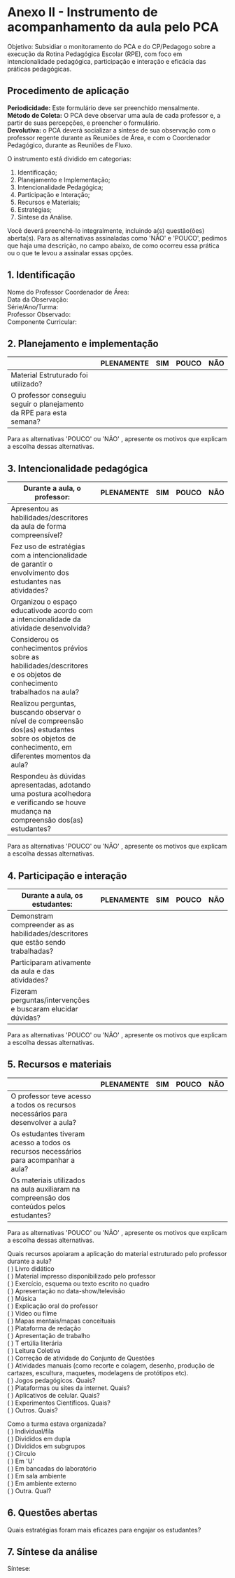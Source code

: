 # Anexo II - Instrumento de acompanhamento da aula pelo PCA

Objetivo: Subsidiar o monitoramento do PCA e do CP/Pedagogo sobre a execução da Rotina Pedagógica Escolar (RPE), com foco em intencionalidade pedagógica, participação e interação e eficácia das práticas pedagógicas.

## Procedimento de aplicação

**Periodicidade:** Este formulário deve ser preenchido mensalmente.  
**Método de Coleta:** O PCA deve observar uma aula de cada professor e, a partir de suas percepções, e preencher o formulário.  
**Devolutiva:** o PCA deverá socializar a síntese de sua observação com o professor regente durante as Reuniões de Área, e com o Coordenador Pedagógico, durante as Reuniões de Fluxo.

O instrumento está dividido em categorias:
1. Identificação;
2. Planejamento e Implementação;
3. Intencionalidade Pedagógica;
4. Participação e Interação;
5. Recursos e Materiais;
6. Estratégias;
7. Síntese da Análise.

Você deverá preenchê-lo integralmente, incluindo a(s) questão(ões) aberta(s). Para as alternativas assinaladas como 'NÃO' e 'POUCO', pedimos que haja uma descrição, no campo abaixo, de como ocorreu essa prática ou o que te levou a assinalar essas opções.

## 1. Identificação

Nome do Professor Coordenador de Área:  
Data da Observação:  
Série/Ano/Turma:  
Professor Observado:  
Componente Curricular:

## 2. Planejamento e implementação

| | PLENAMENTE | SIM    | POUCO   | NÃO    |
|-|-|-|-|-|
| Material Estruturado foi utilizado? | | | | |
| O professor conseguiu seguir o planejamento da RPE para esta semana? | | | | |

Para as alternativas 'POUCO' ou 'NÃO' , apresente os motivos que explicam a escolha dessas alternativas.

## 3. Intencionalidade pedagógica

| Durante a aula, o professor: | PLENAMENTE | SIM | POUCO | NÃO |
|-|-|-|-|-|
| Apresentou as habilidades/descritores da aula de forma compreensível? | | | | |
| Fez uso de estratégias com a intencionalidade de garantir o envolvimento dos estudantes nas atividades? | | | | |
| Organizou o espaço educativode acordo com a intencionalidade da atividade desenvolvida? | | | | |
| Considerou os conhecimentos prévios sobre as habilidades/descritores e os objetos de conhecimento trabalhados na aula? | | | | |
| Realizou perguntas, buscando observar o nível de compreensão dos(as) estudantes sobre os objetos de conhecimento, em diferentes momentos da aula? | | | | |
| Respondeu às dúvidas apresentadas, adotando uma postura acolhedora e verificando se houve mudança na compreensão dos(as) estudantes? | | | | |

Para as alternativas 'POUCO' ou 'NÃO' , apresente os motivos que explicam a escolha dessas alternativas.

## 4. Participação e interação

| Durante a aula, os estudantes: | PLENAMENTE | SIM | POUCO | NÃO |
|-|-|-|-|-|
| Demonstram compreender as as habilidades/descritores que estão sendo trabalhadas? | | | | |
| Participaram ativamente da aula e das atividades? | | | | |
| Fizeram perguntas/intervenções e buscaram elucidar dúvidas? | | | | |

Para as alternativas 'POUCO' ou 'NÃO' , apresente os motivos que explicam a escolha dessas alternativas.

## 5. Recursos e materiais

| | PLENAMENTE | SIM | POUCO | NÃO |
|-|-|-|-|-|
| O professor teve acesso a todos os recursos necessários para desenvolver a aula? | | | | |
| Os estudantes tiveram acesso a todos os recursos necessários para acompanhar a aula? | | | | |
| Os materiais utilizados na aula auxiliaram na compreensão dos conteúdos pelos estudantes? | | | | |

Para as alternativas 'POUCO' ou 'NÃO' , apresente os motivos que explicam a escolha dessas alternativas.


Quais recursos apoiaram a aplicação do material estruturado pelo professor durante a aula?  
( ) Livro didático  
( ) Material impresso disponibilizado pelo professor  
( ) Exercício, esquema ou texto escrito no quadro  
( ) Apresentação no data-show/televisão  
( ) Música  
( ) Explicação oral do professor  
( ) Vídeo ou filme  
( ) Mapas mentais/mapas conceituais  
( ) Plataforma de redação  
( ) Apresentação de trabalho  
( ) T ertúlia literária  
( ) Leitura Coletiva  
( ) Correção de atividade do Conjunto de Questões  
( ) Atividades manuais (como recorte e colagem, desenho, produção de cartazes, escultura, maquetes, modelagens de protótipos etc).  
( ) Jogos pedagógicos. Quais?  
( ) Plataformas ou sites da internet. Quais?  
( ) Aplicativos de celular. Quais?  
( ) Experimentos Científicos. Quais?   
( ) Outros. Quais?  

Como a turma estava organizada?  
( ) Individual/fila  
( ) Divididos em dupla  
( ) Divididos em subgrupos  
( ) Círculo  
( ) Em 'U'  
( ) Em bancadas do laboratório  
( ) Em sala ambiente  
( ) Em ambiente externo  
( ) Outra. Qual?

## 6. Questões abertas

Quais estratégias foram mais eficazes para engajar os estudantes?

## 7. Síntese da análise

Síntese:

